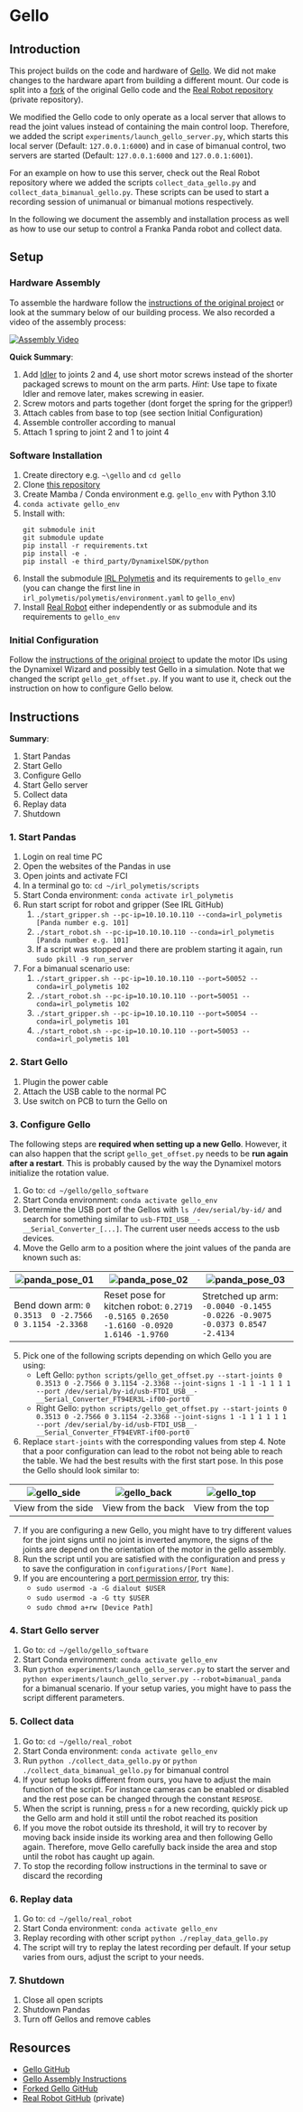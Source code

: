 
# Gello

## Introduction

This project builds on the code and hardware of [Gello](https://wuphilipp.github.io/gello_site/). We did not make changes to the hardware apart from building a different mount. Our code is split into a [fork](https://github.com/TimWindecker/gello_software) of the original Gello code and the [Real Robot repository](https://github.com/ALRhub/real_robot) (private repository).

We modified the Gello code to only operate as a local server that allows to read the joint values instead of containing the main control loop. Therefore, we added the script `experiments/launch_gello_server.py`, which starts this local server (Default: `127.0.0.1:6000`) and in case of bimanual control, two servers are started (Default: `127.0.0.1:6000` and `127.0.0.1:6001`).

For an example on how to use this server, check out the Real Robot repository where we added the scripts `collect_data_gello.py` and `collect_data_bimanual_gello.py`. These scripts can be used to start a recording session of unimanual or bimanual motions respectively.

In the following we document the assembly and installation process as well as how to use our setup to control a Franka Panda robot and collect data.

## Setup

### Hardware Assembly

To assemble the hardware follow the [instructions of the original project](https://docs.google.com/document/d/1pzV8LDIGZh6zq8z-ZyKjUZ1ISkdCQctfu_05-ZY95eg/edit) or look at the summary below of our building process. We also recorded a video of the assembly process:

[![Assembly Video](media/assembly.png)](https://bwsyncandshare.kit.edu/s/iZ839MJwoFPG66x)


**Quick Summary**:

1. Add [Idler](https://www.robotis.us/fpx330-h101-4pcs-set/) to joints 2 and 4, use short motor screws instead of the shorter packaged screws to mount on the arm parts. *Hint*: Use tape to fixate Idler and remove later, makes screwing in easier.
2. Screw motors and parts together (dont forget the spring for the gripper!)
3. Attach cables from base to top (see section Initial Configuration)
4. Assemble controller according to manual
5. Attach 1 spring to joint 2 and 1 to joint 4

### Software Installation

1. Create directory e.g. `~\gello` and `cd gello`
2. Clone [this repository](https://github.com/TimWindecker/gello_software)
3. Create Mamba / Conda environment e.g. `gello_env` with Python 3.10
4. `conda activate gello_env`
5. Install with:
	```
	git submodule init
	git submodule update
	pip install -r requirements.txt
	pip install -e .
	pip install -e third_party/DynamixelSDK/python
	```
6. Install the submodule [IRL Polymetis](https://github.com/intuitive-robots/irl_polymetis) and its requirements to `gello_env` (you can change the first line in `irl_polymetis/polymetis/environment.yaml` to `gello_env`)
7. Install [Real Robot](https://github.com/ALRhub/real_robot/) either independently or as submodule and its requirements to `gello_env`

### Initial Configuration

Follow the [instructions of the original project](https://github.com/wuphilipp/gello_software?tab=readme-ov-file#gello-configuration-setup-please-read) to update the motor IDs using the Dynamixel Wizard and possibly test Gello in a simulation. Note that we changed the script `gello_get_offset.py`. If you want to use it, check out the instruction on how to configure Gello below.

## Instructions

**Summary**:

1. Start Pandas
2. Start Gello
3. Configure Gello
4. Start Gello server
5. Collect data
6. Replay data
7. Shutdown

### 1. Start Pandas

1. Login on real time PC 
2. Open the websites of the Pandas in use
3. Open joints and activate FCI
4. In a terminal go to: `cd ~/irl_polymetis/scripts`
5. Start Conda environment: `conda activate irl_polymetis`
6. Run start script for robot and gripper (See IRL GitHub)
	1. `./start_gripper.sh --pc-ip=10.10.10.110 --conda=irl_polymetis [Panda number e.g. 101]`
	2. `./start_robot.sh --pc-ip=10.10.10.110 --conda=irl_polymetis [Panda number e.g. 101]`
	3. If a script was stopped and there are problem starting it again, run `sudo pkill -9 run_server`
7. For a bimanual scenario use:
	1. `./start_gripper.sh --pc-ip=10.10.10.110 --port=50052 --conda=irl_polymetis 102`
	2. `./start_robot.sh --pc-ip=10.10.10.110 --port=50051 --conda=irl_polymetis 102`
	3. `./start_gripper.sh --pc-ip=10.10.10.110 --port=50054 --conda=irl_polymetis 101`
	4. `./start_robot.sh --pc-ip=10.10.10.110 --port=50053 --conda=irl_polymetis 101`

### 2. Start Gello

1. Plugin the power cable
2. Attach the USB cable to the normal PC
3. Use switch on PCB to turn the Gello on

### 3. Configure Gello

The following steps are **required when setting up a new Gello**. However, it can also happen that the script `gello_get_offset.py` needs to be **run again after a restart**. This is probably caused by the way the Dynamixel motors initialize the rotation value.

1. Go to: `cd ~/gello/gello_software`
2. Start Conda environment: `conda activate gello_env`
3. Determine the USB port of the Gellos with `ls /dev/serial/by-id/` and search for something similar to `usb-FTDI_USB__-__Serial_Converter_[...]`. The current user needs access to the usb devices.
4. Move the Gello arm to a position where the joint values of the panda are known such as:

| ![panda_pose_01](media/panda_pose_01.jpg) | ![panda_pose_02](media/panda_pose_02.jpg) | ![panda_pose_03](media/panda_pose_03.jpg) |
| ----------------------------------- | ----------------------------------- | ----------------------------------- |
| Bend down arm: `0 0.3513  0 -2.7566 0 3.1154 -2.3368` | Reset pose for kitchen robot: `0.2719 -0.5165 0.2650 -1.6160 -0.0920 1.6146 -1.9760` | Stretched up arm: `-0.0040 -0.1455 -0.0226 -0.9075 -0.0373 0.8547 -2.4134` |
 
5. Pick one of the following scripts depending on which Gello you are using:
	- Left Gello: `python scripts/gello_get_offset.py --start-joints 0 0.3513 0 -2.7566 0 3.1154 -2.3368 --joint-signs 1 -1 1 -1 1 1 1 --port /dev/serial/by-id/usb-FTDI_USB__-__Serial_Converter_FT94ER3L-if00-port0`
	- Right Gello: `python scripts/gello_get_offset.py --start-joints 0 0.3513 0 -2.7566 0 3.1154 -2.3368 --joint-signs 1 -1 1 1 1 1 1 --port /dev/serial/by-id/usb-FTDI_USB__-__Serial_Converter_FT94EVRT-if00-port0`
6. Replace `start-joints` with the corresponding values from step 4. Note that a poor configuration can lead to the robot not being able to reach the table. We had the best results with the first start pose. In this pose the Gello should look similar to:

| ![gello_side](media/gello_side.jpg) | ![gello_back](media/gello_back.jpg) | ![gello_top](media/gello_top.jpg) |
| ----------------------------------- | ----------------------------------- | --------------------------------- |
| View from the side                  | View from the back                  | View from the top                 |

7. If you are configuring a new Gello, you might have to try different values for the joint signs until no joint is inverted anymore, the signs of the joints are depend on the orientation of the motor in the gello assembly.
8. Run the script until you are satisfied with the configuration and press `y` to save the configuration in `configurations/[Port Name]`.
9. If you are encountering a [port permission error](https://arduino.stackexchange.com/questions/21215/first-time-set-up-permission-denied-to-usb-port-ubuntu-14-04), try this:
	- `sudo usermod -a -G dialout $USER`
	- `sudo usermod -a -G tty $USER`
	- `sudo chmod a+rw [Device Path]`
 
### 4. Start Gello server

1. Go to: `cd ~/gello/gello_software`
2. Start Conda environment: `conda activate gello_env`
3. Run `python experiments/launch_gello_server.py` to start the server and `python experiments/launch_gello_server.py --robot=bimanual_panda` for a bimanual scenario. If your setup varies, you might have to pass the script different parameters.

### 5. Collect data

1. Go to: `cd ~/gello/real_robot`
2. Start Conda environment: `conda activate gello_env`
3. Run `python ./collect_data_gello.py` or `python ./collect_data_bimanual_gello.py` for bimanual control
4. If your setup looks different from ours, you have to adjust the main function of the script. For instance cameras can be enabled or disabled and the rest pose can be changed through the constant `RESPOSE`.
5. When the script is running, press `n` for a new recording, quickly pick up the Gello arm and hold it still until the robot reached its position
6. If you move the robot outside its threshold, it will try to recover by moving back inside inside its working area and then following Gello again. Therefore, move Gello carefully back inside the area and stop until the robot has caught up again.
7. To stop the recording follow instructions in the terminal to save or discard the recording

### 6. Replay data

1. Go to: `cd ~/gello/real_robot`
2. Start Conda environment: `conda activate gello_env`
3. Replay recording with other script `python ./replay_data_gello.py`
4. The script will try to replay the latest recording per default. If your setup varies from ours, adjust the script to your needs.

### 7. Shutdown

1. Close all open scripts
2. Shutdown Pandas
3. Turn off Gellos and remove cables

## Resources

- [Gello GitHub](https://wuphilipp.github.io/gello_site/)
- [Gello Assembly Instructions](https://docs.google.com/document/d/1pzV8LDIGZh6zq8z-ZyKjUZ1ISkdCQctfu_05-ZY95eg/edit#heading=h.hbbn0pp1i7p0)
- [Forked Gello GitHub](https://github.com/TimWindecker/gello_software)
- [Real Robot GitHub](https://github.com/ALRhub/real_robot) (private)
